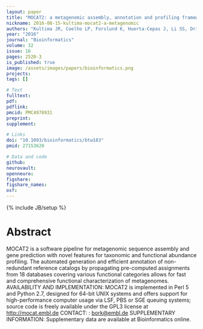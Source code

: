 ```yaml
---
layout: paper
title: "MOCAT2: a metagenomic assembly, annotation and profiling framework"
nickname: 2016-08-15-kultima-mocat2-a-metagenomic
authors: "Kultima JR, Coelho LP, Forslund K, Huerta-Cepas J, Li SS, Driessen M, Voigt AY, Zeller G, Sunagawa S, Bork P"
year: "2016"
journal: "Bioinformatics"
volume: 32
issue: 16
pages: 2520-3
is_published: true
image: /assets/images/papers/bioinformatics.png
projects:
tags: []

# Text
fulltext:
pdf:
pdflink:
pmcid: PMC4978931
preprint:
supplement:

# Links
doi: "10.1093/bioinformatics/btw183"
pmid: 27153620

# Data and code
github:
neurovault:
openneuro:
figshare:
figshare_names:
osf:
---
```

{% include JB/setup %}

# Abstract

MOCAT2 is a software pipeline for metagenomic sequence assembly and gene prediction with novel features for taxonomic and functional abundance profiling. The automated generation and efficient annotation of non-redundant reference catalogs by propagating pre-computed assignments from 18 databases covering various functional categories allows for fast and comprehensive functional characterization of metagenomes. AVAILABILITY AND IMPLEMENTATION: MOCAT2 is implemented in Perl 5 and Python 2.7, designed for 64-bit UNIX systems and offers support for high-performance computer usage via LSF, PBS or SGE queuing systems; source code is freely available under the GPL3 license at http://mocat.embl.de CONTACT: : bork@embl.de SUPPLEMENTARY INFORMATION: Supplementary data are available at Bioinformatics online.
